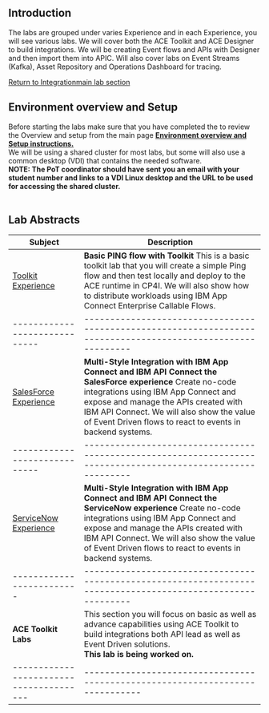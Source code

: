 ## Introduction
The labs are grouped under varies Experience and in each Experience, you will see various labs.  We will cover both the ACE Toolkit and ACE Designer to build integrations. We will be creating Event flows and APIs with Designer and then import them into APIC.   Will also cover labs on Event Streams (Kafka), Asset Repository and Operations Dashboard for tracing.  

[Return to Integrationmain lab section](../index.md/#lab-section)

## Environment overview and Setup 
Before starting the labs make sure that you have completed the to review the Overview and setup from the main page **[Environment overview and Setup instructions.](../index.md#lab-sections)**  
We will be using a shared cluster for most labs, but some will also use a common desktop (VDI) that contains the needed software. <br>
**NOTE: The PoT coordinator should have sent you an email with your student number and links to a VDI Linux desktop and the URL to be used for accessing the shared cluster.**
<br><br>

## Lab Abstracts

|  Subject                            | Description                                            |                                                               
|-----------------------------|------------------------------------------------------------------------------------------------------------|
| [Toolkit Experience](Toolkit-Experience/index.md)       | **Basic PING flow with Toolkit** This is a basic toolkit lab that you will create a simple Ping flow and then test locally and deploy to the ACE runtime in CP4I.  We will also show how to distribute workloads using IBM App Connect Enterprise Callable Flows. 
|-----------------------------|------------------------------------------------------------------------------------------------------------|
| [SalesForce Experience](SF-Experience/index.md)       | **Multi-Style Integration with IBM App Connect and IBM API Connect the SalesForce experience**  Create no-code integrations using IBM App Connect and expose and manage the APIs created with IBM API Connect. We will also show the value of Event Driven flows to react to events in backend systems. 
|-----------------------------|------------------------------------------------------------------------------------------------------------|
| [ServiceNow Experience](SN-Experience/index.md)       | **Multi-Style Integration with IBM App Connect and IBM API Connect the ServiceNow experience**  Create no-code integrations using IBM App Connect and expose and manage the APIs created with IBM API Connect. We will also show the value of Event Driven flows to react to events in backend systems.
|-------------------------|------------------------------------------------------------------------------------------------------------|
| **ACE Toolkit Labs**         | This section you will focus on basic as well as advance capabilities using ACE Toolkit to build integrations both API lead as well as Event Driven solutions. <br>**This lab is being worked on.** 
|---------------------------------------|-----------------------------------------------------------------------------| 
